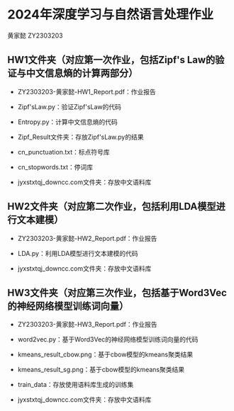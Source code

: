 # 2024年深度学习与自然语言处理作业

黄家懿 ZY2303203

## HW1文件夹（对应第一次作业，包括Zipf's Law的验证与中文信息熵的计算两部分）

- ZY2303203-黄家懿-HW1_Report.pdf：作业报告

- Zipf'sLaw.py：验证Zipf'sLaw的代码

- Entropy.py：计算中文信息熵的代码

- Zipf_Result文件夹：存放Zipf'sLaw.py的结果

- cn_punctuation.txt：标点符号库

- cn_stopwords.txt：停词库

- jyxstxtqj_downcc.com文件夹：存放中文语料库

## HW2文件夹（对应第二次作业，包括利用LDA模型进行文本建模）

- ZY2303203-黄家懿-HW2_Report.pdf：作业报告

- LDA.py：利用LDA模型进行文本建模的代码

- jyxstxtqj_downcc.com文件夹：存放中文语料库

## HW3文件夹（对应第三次作业，包括基于Word3Vec的神经网络模型训练词向量）

- ZY2303203-黄家懿-HW3_Report.pdf：作业报告

- word2vec.py：基于Word3Vec的神经网络模型训练词向量的代码

- kmeans_result_cbow.png：基于cbow模型的kmeans聚类结果

- kmeans_result_sg.png：基于cbow模型的kmeans聚类结果

- train_data：存放使用语料库生成的训练集

- jyxstxtqj_downcc.com文件夹：存放中文语料库
